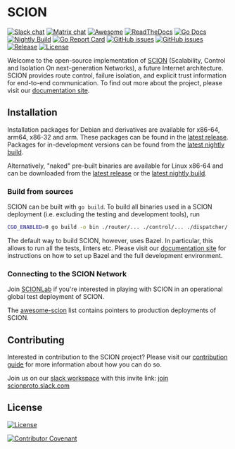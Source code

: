 # SCION

[![Slack chat](https://img.shields.io/badge/chat%20on-slack-blue?logo=slack)](https://scionproto.slack.com)
[![Matrix chat](https://img.shields.io/badge/chat%20on-matrix-blue?logo=matrix)](https://matrix.to/#/#dev:matrix.scion.org)
[![Awesome](https://cdn.rawgit.com/sindresorhus/awesome/d7305f38d29fed78fa85652e3a63e154dd8e8829/media/badge.svg)](https://github.com/scionproto/awesome-scion)
[![ReadTheDocs](https://img.shields.io/badge/doc-reference-blue?version=latest&style=flat&label=docs&logo=read-the-docs&logoColor=white)](https://docs.scion.org/en/latest)
[![Go Docs](https://img.shields.io/badge/go.dev-reference-007d9c?logo=go&logoColor=white)](https://pkg.go.dev/github.com/scionproto/scion)
[![Nightly Build](https://badge.buildkite.com/b70b65b38a75eb8724f41a6f1203c9327cfb767f07a0c1934e.svg)](https://buildkite.com/scionproto/scion-nightly/builds/latest)
[![Go Report Card](https://goreportcard.com/badge/github.com/scionproto/scion)](https://goreportcard.com/report/github.com/scionproto/scion)
[![GitHub issues](https://img.shields.io/github/issues/scionproto/scion/help%20wanted.svg?label=help%20wanted&color=purple)](https://github.com/scionproto/scion/issues?q=is%3Aopen+is%3Aissue+label%3A%22help+wanted%22)
[![GitHub issues](https://img.shields.io/github/issues/scionproto/scion/good%20first%20issue.svg?label=good%20first%20issue&color=purple)](https://github.com/scionproto/scion/issues?q=is%3Aopen+is%3Aissue+label%3A%22good+first+issue%22)
[![Release](https://img.shields.io/github/release-pre/scionproto/scion.svg)](https://github.com/scionproto/scion/releases)
[![License](https://img.shields.io/github/license/scionproto/scion.svg?maxAge=2592000)](https://github.com/scionproto/scion/blob/master/LICENSE)

Welcome to the open-source implementation of [SCION](http://www.scion-architecture.net)
(Scalability, Control and Isolation On next-generation Networks), a future Internet architecture.
SCION provides route control, failure isolation, and explicit trust information for end-to-end communication.
To find out more about the project, please visit our [documentation site](https://docs.scion.org/en/latest/).

## Installation

Installation packages for Debian and derivatives are available for x86-64, arm64, x86-32 and arm.
These packages can be found in the [latest release](https://github.com/scionproto/scion/releases/latest).
Packages for in-development versions can be found from the [latest nightly build](https://buildkite.com/scionproto/scion-nightly/builds/latest).

Alternatively, "naked" pre-built binaries are available for Linux x86-64 and
can be downloaded from the [latest release](https://github.com/scionproto/scion/releases/latest) or the
[latest nightly build](https://buildkite.com/scionproto/scion-nightly/builds/latest).

### Build from sources

SCION can be built with `go build`. To build all binaries used in a SCION deployment (i.e.
excluding the testing and development tools), run

```sh
CGO_ENABLED=0 go build -o bin ./router/... ./control/... ./dispatcher/... ./daemon/... ./scion/... ./scion-pki/... ./gateway/...
```

The default way to build SCION, however, uses Bazel.
In particular, this allows to run all the tests, linters etc.
Please visit our [documentation site](https://docs.scion.org/en/latest/dev/setup.html) for
instructions on how to set up Bazel and the full development environment.

### Connecting to the SCION Network

Join [SCIONLab](https://www.scionlab.org) if you're interested in playing with SCION in an
operational global test deployment of SCION.

The [awesome-scion](https://github.com/scionproto/awesome-scion#deployments) list contains
pointers to production deployments of SCION.

## Contributing

Interested in contribution to the SCION project? Please visit our
[contribution guide](https://docs.scion.org/en/latest/dev/contribute.html)
for more information about how you can do so.

Join us on our [slack workspace](https://scionproto.slack.com) with this invite link:
[join scionproto.slack.com](https://join.slack.com/t/scionproto/shared_invite/zt-2mhzmqe84-cWs~UuTYT7kwtlU7_2X3lg)

## License

[![License](https://img.shields.io/github/license/scionproto/scion.svg?maxAge=2592000)](https://github.com/scionproto/scion/blob/master/LICENSE)

[![Contributor Covenant](https://img.shields.io/badge/Contributor%20Covenant-2.1-4baaaa.svg)](doc/code_of_conduct.md)
